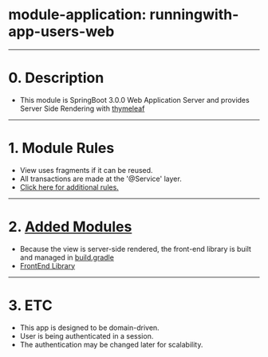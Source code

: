 # module-application: runningwith-app-users-web

---

# 0. Description

- This module is SpringBoot 3.0.0 Web Application Server and provides Server Side Rendering
  with [thymeleaf](https://www.thymeleaf.org/index.html)

---

# 1. Module Rules

- View uses fragments if it can be reused.
- All transactions are made at the '@Service' layer.
- [Click here for additional rules.](./docs/rules.md)

---

# 2. [Added Modules](./build.gradle)

- Because the view is server-side rendered, the front-end library is built and managed in [build.gradle](./build.gradle)
- [FrontEnd Library](./src/main/resources/static/package.json)

---

# 3. ETC

- This app is designed to be domain-driven.
- User is being authenticated in a session.
- The authentication may be changed later for scalability.
